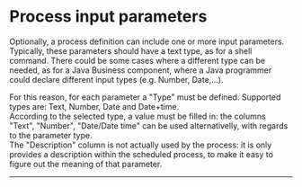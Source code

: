 # Process input parameters

Optionally, a process definition can include one or more input parameters.  
Typically, these parameters should have a text type, as for a shell command. There could be some cases where a different type can be needed, as for a Java Business component, where a Java programmer could declare different input types \(e.g. Number, Date,…\).

For this reason, for each parameter a "Type" must be defined. Supported types are: Text, Number, Date and Date+time.  
According to the selected type, a value must be filled in: the columns "Text", "Number", "Date/Date time" can be used alternativelly, with regards to the parameter type.  
The "Description" column is not actually used by the process: it is only provides a description within the scheduled process, to make it easy to figure out the meaning of that parameter.

---



